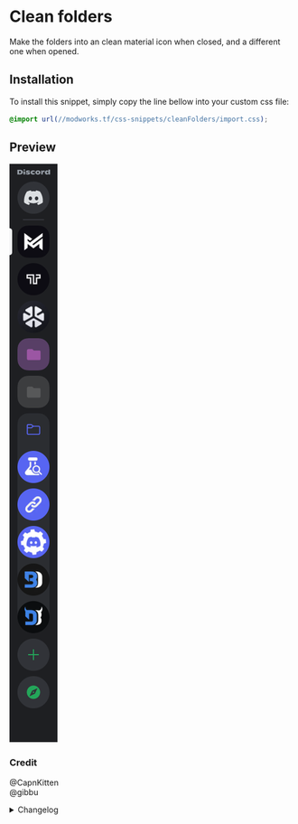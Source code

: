 # Clean folders

Make the folders into an clean material icon when closed, and a different one when opened.

## Installation

To install this snippet, simply copy the line bellow into your custom css file:

```css
@import url(//modworks.tf/css-snippets/cleanFolders/import.css);
```

## Preview

![image](https://raw.githubusercontent.com/WhyiMicro/css-snippets/main/_previews/cleanFolders.png)

### Credit

@CapnKitten <br>
@gibbu

<details>
<summary>Changelog</summary>

## 1.0.0

- Moved from old repo to new one

</details>
